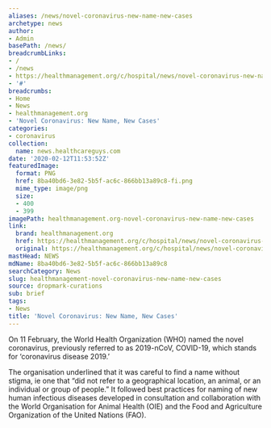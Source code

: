 ```yaml
---
aliases: /news/novel-coronavirus-new-name-new-cases
archetype: news
author:
- Admin
basePath: /news/
breadcrumbLinks:
- /
- /news
- https://healthmanagement.org/c/hospital/news/novel-coronavirus-new-name-new-cases
- '#'
breadcrumbs:
- Home
- News
- healthmanagement.org
- 'Novel Coronavirus: New Name, New Cases'
categories:
- coronavirus
collection:
  name: news.healthcareguys.com
date: '2020-02-12T11:53:52Z'
featuredImage:
  format: PNG
  href: 8ba40bd6-3e82-5b5f-ac6c-866bb13a89c8-fi.png
  mime_type: image/png
  size:
  - 400
  - 399
imagePath: healthmanagement.org-novel-coronavirus-new-name-new-cases
link:
  brand: healthmanagement.org
  href: https://healthmanagement.org/c/hospital/news/novel-coronavirus-new-name-new-cases
  original: https://healthmanagement.org/c/hospital/news/novel-coronavirus-new-name-new-cases
mastHead: NEWS
mdName: 8ba40bd6-3e82-5b5f-ac6c-866bb13a89c8
searchCategory: News
slug: healthmanagement-novel-coronavirus-new-name-new-cases
source: dropmark-curations
sub: brief
tags:
- News
title: 'Novel Coronavirus: New Name, New Cases'
---
```


On 11 February, the World Health Organization (WHO) named the novel coronavirus, previously referred to as 2019-nCoV, COVID-19, which stands for ‘coronavirus disease 2019.’


The organisation underlined that it was careful to find a name without stigma, ie one that “did not refer to a geographical location, an animal, or an individual or group of people.” It followed best practices for naming of new human infectious diseases developed in consultation and collaboration with the World Organisation for Animal Health (OIE) and the Food and Agriculture Organization of the United Nations (FAO).